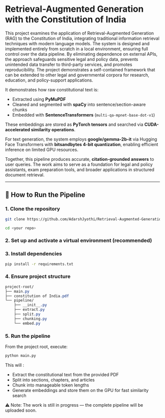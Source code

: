 
# Retrieval-Augmented Generation with the Constitution of India

This project examines the application of Retrieval-Augmented Generation (RAG) to the Constitution of India, integrating traditional information retrieval techniques with modern language models. The system is designed and implemented entirely from scratch in a local environment, ensuring full control over the data pipeline. By eliminating dependence on external APIs, the approach safeguards sensitive legal and policy data, prevents unintended data transfer to third-party services, and promotes reproducibility. The project demonstrates a self-contained framework that can be extended to other legal and governmental corpora for research, education, and policy-support applications.

It demonstrates how raw constitutional text is:  
- Extracted using **PyMuPDF**  
- Cleaned and segmented with **spaCy** into sentence/section-aware chunks  
- Embedded with **SentenceTransformers** (`multi-qa-mpnet-base-dot-v1`)  

These embeddings are stored as **PyTorch tensors** and searched via **CUDA-accelerated similarity operations**.  

For text generation, the system employs **google/gemma-2b-it** via Hugging Face Transformers with **bitsandbytes 4-bit quantization**, enabling efficient inference on limited GPU resources.  

Together, this pipeline produces accurate, **citation-grounded answers** to user queries. The work aims to serve as a foundation for legal and policy assistants, exam preparation tools, and broader applications in structured document retrieval.  

---






## 🚀 How to Run the Pipeline

### 1. Clone the repository
```bash
git clone https://github.com/AdarshJyothi/Retrieval-Augmented-Generation-with-Constitution-of-India.git

cd <your repo>
```
### 2. Set up and activate a virtual environment (recommended)

### 3. Install dependencies
```bash
pip install -r requirements.txt

```

### 4. Ensure project structure
```css
project-root/
├── main.py
├── constitution of India.pdf
└── pipeline/
    ├── __init__.py
    ├── extract.py
    ├── split.py
    ├── chunking.py
    └── embed.py

```

### 5. Run the pipeline

From the project root, execute:
```bash 
python main.py
```


    
This will :

* Extract the constitutional text from the provided PDF
* Split into sections, chapters, and articles
* Chunk into manageable token lengths
* Generate embeddings and store them on the GPU for fast similarity search


⚠️ Note: The work is still in progress — the complete pipeline will be uploaded soon.
